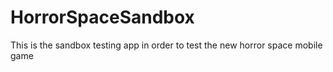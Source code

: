 # HorrorSpaceSandbox
This is the sandbox testing app in order to test the new horror space mobile game
